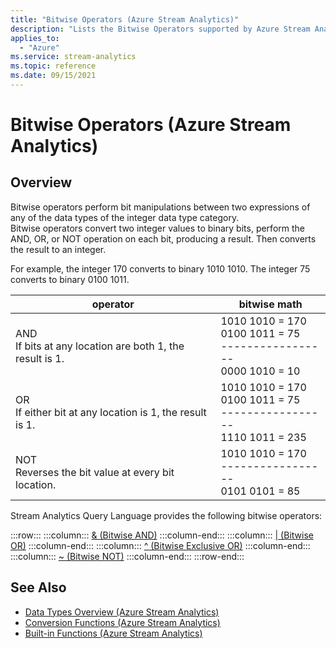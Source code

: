 ```yaml
---
title: "Bitwise Operators (Azure Stream Analytics)"
description: "Lists the Bitwise Operators supported by Azure Stream Analytics."
applies_to:
  - "Azure"
ms.service: stream-analytics
ms.topic: reference
ms.date: 09/15/2021
---
```


# Bitwise Operators (Azure Stream Analytics)

## Overview

Bitwise operators perform bit manipulations between two expressions of any of the data types of the integer data type category.  
Bitwise operators convert two integer values to binary bits, perform the AND, OR, or NOT operation on each bit, producing a result. Then converts the result to an integer.  
  
For example, the integer 170 converts to binary 1010 1010.
The integer 75 converts to binary 0100 1011.

|operator|bitwise math|
|---- |---- |
|AND <br> If bits at any location are both 1, the result is 1. |1010 1010 = 170 <br>0100 1011 =  75 <br>-----------------  <br> 0000 1010 =  10 |
|OR <br> If either bit at any location is 1, the result is 1. |1010 1010 = 170 <br>0100 1011 =  75 <br>-----------------  <br> 1110 1011 = 235|
|NOT  <br> Reverses the bit value at every bit location. |1010 1010 = 170 <br>----------------- <br>  0101 0101 =   85 |

Stream Analytics Query Language provides the following bitwise operators:

:::row:::
    :::column:::
        [& (Bitwise AND)](bitwise-and-azure-stream-analytics.md)
    :::column-end:::
    :::column:::
        [| (Bitwise OR)](bitwise-or-azure-stream-analytics.md)
    :::column-end:::
    :::column:::
        [^ (Bitwise Exclusive OR)](bitwise-xor-azure-stream-analytics.md)
    :::column-end:::
    :::column:::
        [~ (Bitwise NOT)](bitwise-not-azure-stream-analytics.md)
    :::column-end:::
:::row-end:::

## See Also

- [Data Types Overview &#40;Azure Stream Analytics&#41;](data-types-azure-stream-analytics.md)
- [Conversion Functions &#40;Azure Stream Analytics&#41;](conversion-functions-azure-stream-analytics.md)
- [Built-in Functions &#40;Azure Stream Analytics&#41;](built-in-functions-azure-stream-analytics.md)

